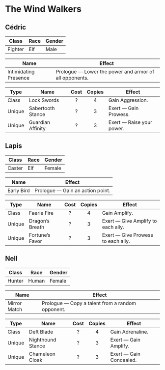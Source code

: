 # The Wind Walkers

## Cédric

| Class   | Race | Gender |
| ------- | ---- | ------ |
| Fighter | Elf  | Male   |

| Name                  | Effect                                                 |
| --------------------- | ------------------------------------------------------ |
| Intimidating Presence | Prologue — Lower the power and armor of all opponents. |

| Type   | Name              | Cost | Copies | Effect                    |
| ------ | ----------------- | :--: | :----: | ------------------------- |
| Class  | Lock Swords       |  ?   |   4    | Gain Aggression.          |
| Unique | Sabertooth Stance |  ?   |   3    | Exert — Gain Prowess.     |
| Unique | Guardian Affinity |  ?   |   3    | Exert — Raise your power. |

## Lapis

| Class  | Race | Gender |
| ------ | ---- | ------ |
| Caster | Elf  | Female |

| Name       | Effect                           |
| ---------- | -------------------------------- |
| Early Bird | Prologue — Gain an action point. |

| Type   | Name            | Cost | Copies | Effect                             |
| ------ | --------------- | :--: | :----: | ---------------------------------- |
| Class  | Faerie Fire     |  ?   |   4    | Gain Amplify.                      |
| Unique | Dragon’s Breath |  ?   |   3    | Exert — Give Amplify to each ally. |
| Unique | Fortune’s Favor |  ?   |   3    | Exert — Give Prowess to each ally. |

## Nell

| Class  | Race  | Gender |
| ------ | ----- | ------ |
| Hunter | Human | Female |

| Name         | Effect                                           |
| ------------ | ------------------------------------------------ |
| Mirror Match | Prologue — Copy a talent from a random opponent. |

| Type   | Name              | Cost | Copies | Effect                  |
| ------ | ----------------- | :--: | :----: | ----------------------- |
| Class  | Deft Blade        |  ?   |   4    | Gain Adrenaline.        |
| Unique | Nighthound Stance |  ?   |   3    | Exert — Gain Amplify.   |
| Unique | Chameleon Cloak   |  ?   |   3    | Exert — Gain Concealed. |
